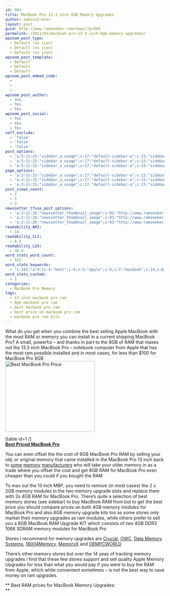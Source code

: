 ```yaml
---
id: 904
title: MacBook Pro 13.3 inch 8GB Memory Upgrades
author: adminstrator
layout: post
guid: http://www.ramseeker.com/news/?p=904
permalink: /2011/01/macbook-pro-13-3-inch-8gb-memory-upgrades/
wpzoom_post_type:
  - Default (no icon)
  - Default (no icon)
  - Default (no icon)
wpzoom_post_template:
  - Default
  - Default
  - Default
wpzoom_post_embed_code:
  - 
  - 
  - 
wpzoom_post_author:
  - Yes
  - Yes
  - Yes
wpzoom_post_social:
  - Yes
  - Yes
  - Yes
naff_exclude:
  - 'false'
  - 'false'
  - 'false'
post_options:
  - 'a:5:{s:15:"sidebar_a_usage";s:17:"default-sidebar-a";s:15:"sidebar_b_usage";s:17:"default-sidebar-b";s:9:"hwa_usage";s:17:"default-headerbar";s:8:"ad_above";s:0:"";s:8:"ad_below";s:0:"";}'
  - 'a:5:{s:15:"sidebar_a_usage";s:17:"default-sidebar-a";s:15:"sidebar_b_usage";s:17:"default-sidebar-b";s:9:"hwa_usage";s:17:"default-headerbar";s:8:"ad_above";s:0:"";s:8:"ad_below";s:0:"";}'
  - 'a:5:{s:15:"sidebar_a_usage";s:17:"default-sidebar-a";s:15:"sidebar_b_usage";s:17:"default-sidebar-b";s:9:"hwa_usage";s:17:"default-headerbar";s:8:"ad_above";s:0:"";s:8:"ad_below";s:0:"";}'
page_options:
  - 'a:3:{s:15:"sidebar_a_usage";s:17:"default-sidebar-a";s:15:"sidebar_b_usage";s:17:"default-sidebar-b";s:9:"hwa_usage";s:17:"default-headerbar";}'
  - 'a:3:{s:15:"sidebar_a_usage";s:17:"default-sidebar-a";s:15:"sidebar_b_usage";s:17:"default-sidebar-b";s:9:"hwa_usage";s:17:"default-headerbar";}'
  - 'a:3:{s:15:"sidebar_a_usage";s:17:"default-sidebar-a";s:15:"sidebar_b_usage";s:17:"default-sidebar-b";s:9:"hwa_usage";s:17:"default-headerbar";}'
post_views_count:
  - 3
  - 3
  - 3
newssetter_tfuse_post_options:
  - 'a:2:{s:26:"newssetter_thumbnail_image";s:93:"http://www.ramseeker.com/wp-content/uploads/2011/03/Screen-shot-2011-03-24-at-7.39.14-AM1.png";s:24:"newssetter_disable_image";s:4:"true";}'
  - 'a:2:{s:26:"newssetter_thumbnail_image";s:93:"http://www.ramseeker.com/wp-content/uploads/2011/03/Screen-shot-2011-03-24-at-7.39.14-AM1.png";s:24:"newssetter_disable_image";s:4:"true";}'
  - 'a:2:{s:26:"newssetter_thumbnail_image";s:93:"http://www.ramseeker.com/wp-content/uploads/2011/03/Screen-shot-2011-03-24-at-7.39.14-AM1.png";s:24:"newssetter_disable_image";s:4:"true";}'
readability_ARI:
  - 14
readability_CLI:
  - 8.4
readability_LIX:
  - 38.8
word_stats_word_count:
  - 335
word_stats_keywords:
  - 's:161:"a:9:{s:4:"best";i:6;s:5:"apple";i:4;s:7:"macbook";i:14;s:6:"memory";i:17;s:4:"inch";i:3;s:7:"modules";i:4;s:7:"upgrade";i:3;s:6:"stores";i:5;s:8:"upgrades";i:6;}";'
word_stats_cached:
  - 1
categories:
  - MacBook Pro Memory
tags:
  - 13 inch macbook pro ram
  - 8gb macbook pro ram
  - best macbook pro ram
  - best price on macbook pro ram
  - macbook pro ram kits
---
```

<div style="float: right; margin-right: 5px;">
</div>

<div style="float: right; margin-right: 5px;">
</div>

<div style="float: right; margin-right: 5px;">
</div>

What do you get when you combine the best selling Apple MacBook with the most RAM or memory you can install in a current shipping MacBook Pro? A small, powerful &#8211; and thanks in part to the 8GB of RAM that maxes out the 13.3 inch MacBook Pro &#8211; notebook computer from Apple that has the most ram possible installed and in most cases, for less than $100 for MacBook Pro 8GB  
[<img class="alignnone size-full wp-image-1149" title="Cheapest MacBook Pro" src="http://www.ramseeker.com/wp-content/uploads/2011/03/Screen-shot-2011-03-24-at-7.39.14-AM1.png" alt="Best MacBook Pro Price" width="283" height="223" />][1]

[table id=1 /]  
**[Best Priced MacBook Pro][1]**

You can even offset the the cost of 8GB MacBook Pro RAM by selling your old, or original memory that came installed in the MacBook Pro 13 inch back to [some][2] [memory][3] [manufacturers][4] who will take your older memory in as a trade where you offset the cost and get 8GB RAM for MacBook Pro even cheaper than you could if you bought the RAM

To max out the 13 inch MBP, you need to remove (in most cases) the 2 x 2GB memory modules in the two memory upgrade slots and replace them with 2x 4GB RAM for MacBook Pro. There&#8217;s quite a selection of best memory stores (see sidebar) to buy MacBook RAM from but to get the best price you should compare prices on both 4GB memory modules for MacBook Pro and also 8GB memory upgrade kits too as some stores only market their memory upgrades as ram modules, while others prefer to sell you a 8GB MacBook RAM Upgrade KIT which consists of two 4GB DDR3 1066 SDRAM memory modules for MacBook Pro

Stores I recommend for memory upgrades are [Crucial][5], [OWC][6], [Data Memory Systems][7], [18004Memory][8], [MemoryX][4] and [OEMPCWORLD][2]

There&#8217;s other memory stores but over the 14 yeas of tracking memory upgrades I find that these few stores support and sell quality Apple Memory Upgrades for less than what you would pay if you were to buy the RAM from Apple, which while convenient sometimes &#8211; is not the best way to save money on ram upgrades.

** Best RAM prices for MacBook Memory Upgrades:  
**

<!-- BEGIN Ramseeker Remote ! code, copyright Ramseeker.com.-->

  
<!--End Ramseeker Remote! Copyright © 1997-2004 Ramseeker Inc.-->

 [1]: http://www.amazon.com/gp/product/B002QQ8H8I/ref=as_li_ss_tl?ie=UTF8&tag=ramseeker-20&linkCode=as2&camp=1789&creative=390957&creativeASIN=B002QQ8H8I
 [2]: http://www.ramseeker.com/oempcworld
 [3]: http://www.ramseeker.com/ramjet
 [4]: http://www.ramseeker.com/memoryx
 [5]: http://www.ramseeker.com/crucial
 [6]: http://www.ramseeker.com/OWC
 [7]: http://www.ramseeker.com/dms
 [8]: http://www.ramseeker.com/1800